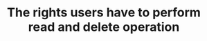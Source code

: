 ---
layout: answer
title: "The rights users have to perform read and delete operation"
blurb: "Rights and permissions to an S3 bucket are assigned through the use of a bucket policy. You can read more in the bucket policy in the FAQ."
quid: 158
---